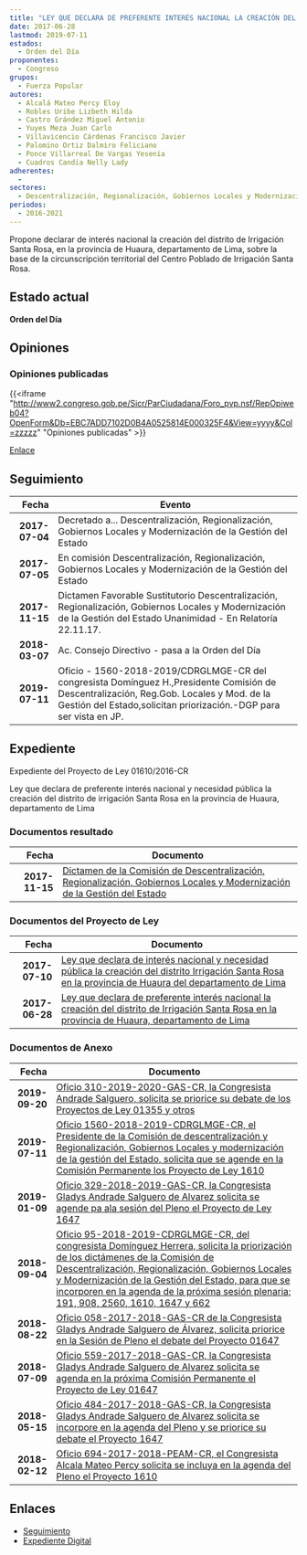 ```yaml
---
title: "LEY QUE DECLARA DE PREFERENTE INTERÉS NACIONAL LA CREACIÓN DEL DISTRITO DE IRRIGACIÓN SANTA ROSA, EN LA PROVINCIA DE HUAURA, DEPARTAMENTO DE LIMA"
date: 2017-06-28
lastmod: 2019-07-11
estados: 
  - Orden del Día
proponentes: 
  - Congreso
grupos: 
  - Fuerza Popular
autores: 
  - Alcalá Mateo Percy Eloy
  - Robles Uribe Lizbeth Hilda
  - Castro Grández Miguel Antonio
  - Yuyes Meza Juan Carlo
  - Villavicencio Cárdenas Francisco Javier
  - Palomino Ortiz Dalmiro Feliciano
  - Ponce Villarreal De Vargas Yesenia
  - Cuadros Candia Nelly Lady
adherentes: 
  - 
sectores: 
  - Descentralización, Regionalización, Gobiernos Locales y Modernización de la Gestión del Estado
periodos: 
  - 2016-2021
---
```


Propone declarar de interés nacional la creación del distrito de Irrigación Santa Rosa, en la provincia de Huaura, departamento de Lima, sobre la base de la circunscripción territorial del Centro Poblado de Irrigación Santa Rosa.


## Estado actual

**Orden del Día**

## Opiniones

### Opiniones publicadas

{{<iframe "http://www2.congreso.gob.pe/Sicr/ParCiudadana/Foro_pvp.nsf/RepOpiweb04?OpenForm&Db=EBC7ADD7102D0B4A0525814E000325F4&View=yyyy&Col=zzzzz" "Opiniones publicadas" >}}

[Enlace](http://www2.congreso.gob.pe/Sicr/ParCiudadana/Foro_pvp.nsf/RepOpiweb04?OpenForm&Db=EBC7ADD7102D0B4A0525814E000325F4&View=yyyy&Col=zzzzz)

## Seguimiento

| Fecha | Evento |
|------:|--------|
| **2017-07-04** | Decretado a... Descentralización, Regionalización, Gobiernos Locales y Modernización de la Gestión del Estado|
| **2017-07-05** | En comisión Descentralización, Regionalización, Gobiernos Locales y Modernización de la Gestión del Estado|
| **2017-11-15** | Dictamen Favorable Sustitutorio Descentralización, Regionalización, Gobiernos Locales y Modernización de la Gestión del Estado Unanimidad - En Relatoría 22.11.17.|
| **2018-03-07** | Ac. Consejo Directivo - pasa a la Orden del Día|
| **2019-07-11** | Oficio - 1560-2018-2019/CDRGLMGE-CR del congresista Domínguez H.,Presidente Comisión de Descentralización, Reg.Gob. Locales y Mod. de la Gestión del Estado,solicitan priorización.-DGP para ser vista en JP.|


## Expediente

Expediente del Proyecto de Ley 01610/2016-CR

Ley que declara de preferente interés nacional y necesidad pública la creación del distrito de irrigación Santa Rosa en la provincia de Huaura, departamento de Lima


### Documentos resultado

| Fecha | Documento |
|------:|--------|
| **2017-11-15** | [Dictamen de la Comisión de Descentralización, Regionalización, Gobiernos Locales y Modernización de la Gestión del Estado](http://www.leyes.congreso.gob.pe/Documentos/2016_2021/Dictamenes/Proyectos_de_Ley/01610DC08MAY20171115.pdf) |

### Documentos del Proyecto de Ley

| Fecha | Documento |
|------:|--------|
| **2017-07-10** | [Ley que declara de interés nacional y necesidad pública la creación del distrito Irrigación Santa Rosa en la provincia de Huaura del departamento de Lima](http://www.leyes.congreso.gob.pe/Documentos/2016_2021/Proyectos_de_Ley_y_de_Resoluciones_Legislativas/PL0164720170710.pdf) |
| **2017-06-28** | [Ley que declara de preferente interés nacional la creación del distrito de Irrigación Santa Rosa en la provincia de Huaura, departamento de Lima](http://www.leyes.congreso.gob.pe/Documentos/2016_2021/Proyectos_de_Ley_y_de_Resoluciones_Legislativas/PL0161020170628.pdf) |

### Documentos de Anexo

| Fecha | Documento |
|------:|--------|
| **2019-09-20** | [Oficio 310-2019-2020-GAS-CR, la Congresista Andrade Salguero, solicita se priorice su debate de los Proyectos de Ley 01355 y otros](http://www.leyes.congreso.gob.pe/Documentos/2016_2021/Oficios/Congresistas/OFICIO-310-2019-2020-GAS-CR.pdf) |
| **2019-07-11** | [Oficio 1560-2018-2019-CDRGLMGE-CR, el Presidente de la Comisión de descentralización y Regionalización, Gobiernos Locales y modernización de la gestión del Estado, solicita que se agende en la Comisión Permanente los Proyecto de Ley 1610](http://www.leyes.congreso.gob.pe/Documentos/2016_2021/Oficios/Comisiones_Ordinarias/OFICIO-1560-2018-2019-CDRGLMGE-CR.pdf) |
| **2019-01-09** | [Oficio 329-2018-2019-GAS-CR, la Congresista Gladys Andrade Salguero de Alvarez solicita se agende pa ala sesión del Pleno el Proyecto de Ley 1647](http://www.leyes.congreso.gob.pe/Documentos/2016_2021/Oficios/Congresistas/OFICIO-329-2018-2019-GAS-CR.pdf) |
| **2018-09-04** | [Oficio 95-2018-2019-CDRGLMGE-CR, del congresista Domínguez Herrera, solicita la priorización de los dictámenes de la Comisión de Descentralización, Regionalización, Gobiernos Locales y Modernización de la Gestión del Estado, para que se incorporen en la agenda de la próxima sesión plenaria; 191, 908, 2560, 1610, 1647 y 662](http://www.leyes.congreso.gob.pe/Documentos/2016_2021/Oficios/Comisiones_Ordinarias/OFICIO-95-2018-2019-CDRGLMGE-CR.pdf) |
| **2018-08-22** | [Oficio 058-2017-2018-GAS-CR de la Congresista Gladys Andrade Salguero de Álvarez, solicita priorice en la Sesión de Pleno el debate del Proyecto 01647](http://www.leyes.congreso.gob.pe/Documentos/2016_2021/Oficios/Congresistas/OFICIO-058-2017-2018-GAS-CR.pdf) |
| **2018-07-09** | [Oficio 559-2017-2018-GAS-CR, la Congresista Gladys Andrade Salguero de Alvarez solicita se agenda en la próxima Comisión Permanente el Proyecto de Ley 01647](http://www.leyes.congreso.gob.pe/Documentos/2016_2021/Oficios/Congresistas/OFICIO-559-2017-2018-GAS-CR.pdf) |
| **2018-05-15** | [Oficio 484-2017-2018-GAS-CR, la Congresista Gladys Andrade Salguero de Alvarez solicita se incorpore en la agenda del Pleno y se priorice su debate el Proyecto 1647](http://www.leyes.congreso.gob.pe/Documentos/2016_2021/Oficios/Congresistas/OFICIO-484-2017-2018-GAS-CR.pdf) |
| **2018-02-12** | [Oficio 694-2017-2018-PEAM-CR, el Congresista Alcala Mateo Percy solicita se incluya en la agenda del Pleno el Proyecto 1610](http://www.leyes.congreso.gob.pe/Documentos/2016_2021/Oficios/Congresistas/OFICIO-694-2017-2018-PEAM-CR.pdf) |

## Enlaces 

- [Seguimiento](http://www2.congreso.gob.pe/Sicr/TraDocEstProc/CLProLey2016.nsf/f7fff46988ca05b1052578e100829cc7/d2fd0b83a6ffdabd0525814e0002a929?OpenDocument)
- [Expediente Digital](http://www2.congreso.gob.pehttp://www2.congreso.gob.pe/Sicr/TraDocEstProc/CLProLey2016.nsf/f7fff46988ca05b1052578e100829cc7/d2fd0b83a6ffdabd0525814e0002a929?OpenDocument&Click=05257FB7005EB655.eb71d0cf91d8294e05256cdf006b5706/$Body/0.1C6C)

